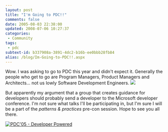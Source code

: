 ```yaml
---
layout: post
title: "I'm Going to PDC!!"
comments: false
date: 2005-08-03 22:38:00
updated: 2008-07-06 10:27:37
categories:
 - Community
tags:
 - pdc
subtext-id: b337908a-3891-4dc2-b16b-ee0bbb28fb84
alias: /blog/Im-Going-to-PDC!!.aspx
---
```



Wow. I was asking to go to PDC this year and didn't expect it. Generally the people who get to go are Program Managers, Product Managers and Architects... not us lowly Software Development Engineers. ![](/Files/smile1.gif)

But apparently my argument that a group that creates guidance for developers should probably send a developer to the Microsoft developer conference. I'm not sure what talks I'll be participating in, but I'm sure I will be a part of the _patterns & practices_ pre-con session. Hope to see you all there. 

[![PDC'05 - Developer Powered](http://channel9.msdn.com/pdc/Flairs/PDC05Flair_74782.jpg) ](http://channel9.msdn.com/pdc/pdcfriends.aspx)
